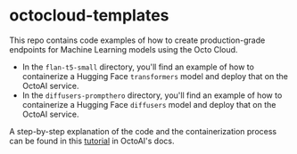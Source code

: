 # octocloud-templates

This repo contains code examples of how to create production-grade endpoints for Machine Learning models using the Octo Cloud.
- In the `flan-t5-small` directory, you'll find an example of how to containerize a Hugging Face `transformers` model and deploy that on the OctoAI service.
- In the `diffusers-prompthero` directory, you'll find an example of how to containerize a Hugging Face `diffusers` model and deploy that on the OctoAI service.

A step-by-step explanation of the code and the containerization process can be found in this [tutorial](https://docs.octoai.cloud/docs/create-custom-endpoints-from-python-code) in OctoAI's docs.
